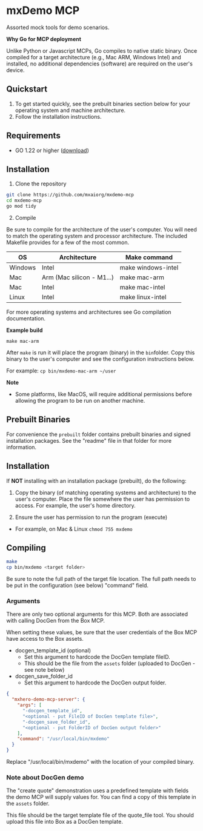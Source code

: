 # mxDemo MCP

Assorted mock tools for demo scenarios.

**Why Go for MCP deployment**

Unlike Python or Javascript MCPs, Go compiles to native static binary. Once compiled for a target architecture (e.g., Mac ARM, Windows Intel) and installed, no additional dependencies (software) are required on the user's device.

## Quickstart

1. To get started quickly, see the prebuilt binaries section below for your operating system and machine architecture.
2. Follow the installation instructions.

## Requirements

- GO 1.22 or higher ([download](https://go.dev/doc/install))

## Installation
1. Clone the repository
```sh
git clone https://github.com/mxaiorg/mxdemo-mcp
cd mxdemo-mcp
go mod tidy
```

2. Compile

Be sure to compile for the architecture of the user's computer. You will need to match the operating system and processor architecture. The included Makefile provides for a few of the most common.

| OS      | Architecture              | Make command       |
|---------|---------------------------|--------------------|
| Windows | Intel                     | make windows-intel |
| Mac     | Arm (Mac silicon - M1...) | make mac-arm       |
| Mac     | Intel                     | make mac-intel     |
| Linux   | Intel                     | make linux-intel   |

For more operating systems and architectures see Go compilation documentation.

**Example build**

```shell
make mac-arm
```

After `make` is run it will place the program (binary) in the `bin`folder. Copy this binary to the user's computer and see the configuration instructions below.

For example: `cp bin/mxdemo-mac-arm ~/user`

**Note**
* Some platforms, like MacOS, will require additional permissions before allowing the program to be run on another machine.


## Prebuilt Binaries
For convenience the `prebuilt` folder contains prebuilt binaries and signed installation packages. See the "readme" file in that folder for more information.

## Installation

If **NOT** installing with an installation package (prebuilt), do the following:

1. Copy the binary (of matching operating systems and architecture) to the user's computer. Place the file somewhere the user has permission to access. For example, the user's home directory.


2. Ensure the user has permission to run the program (execute)
  - For example, on Mac & Linux `chmod 755 mxdemo`

## Compiling

```bash
make
cp bin/mxdemo <target folder>
```

Be sure to note the full path of the target file location. The full path needs to be put in the configuration (see below)  "command" field.

### Arguments

There are only two optional arguments for this MCP. Both are associated with calling DocGen from the Box MCP.

When setting these values, be sure that the user credentials of the Box MCP have access to the Box assets.

* docgen_template_id (optional)
  * Set this argument to hardcode the DocGen template fileID.
  * This should be the file from the `assets` folder (uploaded to DocGen - see note below)
* docgen_save_folder_id
  * Set this argument to hardcode the DocGen output folder. 

```json
{
  "mxhero-demo-mcp-server": {
    "args": [
      "-docgen_template_id",
      "<optional - put FileID of DocGen template file>",
      "-docgen_save_folder_id",
      "<optional - put FolderID of DocGen output folder>"
    ],
    "command": "/usr/local/bin/mxdemo"
  }
}
```

Replace "/usr/local/bin/mxdemo" with the location of your compiled binary.

### Note about DocGen demo

The "create quote" demonstration uses a predefined template with fields the demo MCP will supply values for. You can find a copy of this template in the `assets` folder.

This file should be the target template file of the quote_file tool. You should upload this file into Box as a DocGen template.